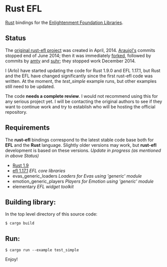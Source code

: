 #  Rust EFL 

[Rust](https://www.rust-lang.org) bindings for the [Enlightenment Foundation Libraries](https://www.enlightenment.org/about-efl).

## Status

The [original rust-efl project](https://github.com/araujol/rust-efl) was created in April, 2014. [Araujol's](https://github.com/araujol)
commits stopped end of June 2014; then it was immediately [forked](https://github.com/amty/rust-efl),
followed by commits by [amty](https://github.com/amty) and  [suhr](https://github.com/suhr); they stopped work December 2014.

I (Arlo) have started updating the code for Rust 1.9.0 and EFL 1.17.1, but
Rust and the EFL have changed significantly since the first rust-efl code was written.
At the moment, the *test_simple* example runs, but other examples still need to be updated.

The code __needs a complete review__. I would not recommend using this for any serious project yet.
I will be contacting the original authors to see if they want to continue work and try to establish
who will be hosting the official repository.

## Requirements

The **rust-efl** bindings correspond to the latest stable code base
both for **EFL** and the **Rust** language. Slightly older versions may work, but
**rust-efl** development is based on these versions.
*Update in progress (as mentioned in above Status)*

- [Rust 1.9](https://www.rust-lang.org/downloads.html)
- [efl 1.17.1](https://www.enlightenment.org/download) *EFL core libraries*
- evas_generic_loaders *Loaders for Evas using 'generic' module*
- emotion_generic_players *Players for Emotion using 'generic' module*
- elementary *EFL widget toolkit*

## Building library:

In the top level directory of this source code:

    $ cargo build

## Run:

    $ cargo run --example test_simple

Enjoy!

